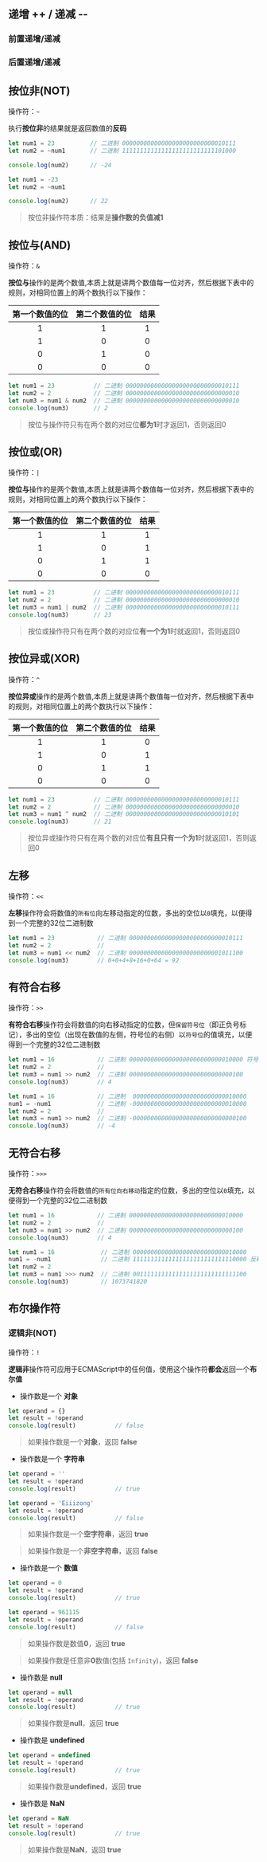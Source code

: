 ## 递增 ++ / 递减 --

### 前置递增/递减

### 后置递增/递减

## 按位非(NOT)

操作符：`~`

执行**按位非**的结果就是返回数值的**反码**

```js
let num1 = 23          // 二进制 00000000000000000000000000010111
let num2 = ~num1       // 二进制 11111111111111111111111111101000

console.log(num2)      // -24
```

```js
let num1 = -23          
let num2 = ~num1       

console.log(num2)      // 22
```

> 按位非操作符本质：结果是**操作数的负值减1**

## 按位与(AND)

操作符：`&`

**按位与**操作的是两个数值,本质上就是讲两个数值每一位对齐，然后根据下表中的规则，对相同位置上的两个数执行以下操作：

|第一个数值的位|第二个数值的位|结果|
|:-:|:-:|:-:|
|1|1|1|
|1|0|0|
|0|1|0|
|0|0|0|


```js
let num1 = 23           // 二进制 00000000000000000000000000010111
let num2 = 2            // 二进制 00000000000000000000000000000010
let num3 = num1 & num2  // 二进制 00000000000000000000000000000010
console.log(num3)       // 2
```

> 按位与操作符只有在两个数的对应位**都为1**时才返回1，否则返回0

## 按位或(OR)

操作符：`|`

**按位与**操作的是两个数值,本质上就是讲两个数值每一位对齐，然后根据下表中的规则，对相同位置上的两个数执行以下操作：

|第一个数值的位|第二个数值的位|结果|
|:-:|:-:|:-:|
|1|1|1|
|1|0|1|
|0|1|1|
|0|0|0|


```js
let num1 = 23           // 二进制 00000000000000000000000000010111
let num2 = 2            // 二进制 00000000000000000000000000000010
let num3 = num1 | num2  // 二进制 00000000000000000000000000010111
console.log(num3)       // 23
```

> 按位或操作符只有在两个数的对应位**有一个为1**时就返回1，否则返回0

## 按位异或(XOR)

操作符：`^`

**按位异或**操作的是两个数值,本质上就是讲两个数值每一位对齐，然后根据下表中的规则，对相同位置上的两个数执行以下操作：

|第一个数值的位|第二个数值的位|结果|
|:-:|:-:|:-:|
|1|1|0|
|1|0|1|
|0|1|1|
|0|0|0|


```js
let num1 = 23           // 二进制 00000000000000000000000000010111
let num2 = 2            // 二进制 00000000000000000000000000000010
let num3 = num1 ^ num2  // 二进制 00000000000000000000000000010101
console.log(num3)       // 21
```

> 按位异或操作符只有在两个数的对应位**有且只有一个为1**时就返回1，否则返回0

## 左移

操作符：`<<`

**左移**操作符会将数值的`所有位`向左移动指定的位数，多出的空位以`0`填充，以便得到一个完整的32位二进制数

```js
let num1 = 23            // 二进制 00000000000000000000000000010111
let num2 = 2             // 
let num3 = num1 << num2  // 二进制 00000000000000000000000001011100
console.log(num3)        // 0+0+4+8+16+0+64 = 92
```

## 有符合右移

操作符：`>>`

**有符合右移**操作符会将数值的向右移动指定的位数，但`保留符号位`（即正负号标记），多出的空位（出现在数值的左侧，符号位的右侧）以`符号位`的值填充，以便得到一个完整的32位二进制数

```js
let num1 = 16            // 二进制 00000000000000000000000000010000 符号位（从左至右数 第一位 => 0）
let num2 = 2             // 
let num3 = num1 >> num2  // 二进制 00000000000000000000000000000100
console.log(num3)        // 4
```

```js
let num1 = 16            // 二进制  00000000000000000000000000010000
num1 = -num1             // 二进制 -00000000000000000000000000010000
let num2 = 2             // 
let num3 = num1 >> num2  // 二进制 -00000000000000000000000000000100
console.log(num3)        // -4
```

## 无符合右移

操作符：`>>>`

**无符合右移**操作符会将数值的`所有位向右移动`指定的位数，多出的空位以`0`填充，以便得到一个完整的32位二进制数
```js
let num1 = 16            // 二进制 00000000000000000000000000010000
let num2 = 2             // 
let num3 = num1 >> num2  // 二进制 00000000000000000000000000000100
console.log(num3)        // 4
```

```js
let num1 = 16             // 二进制 00000000000000000000000000010000
num1 = -num1              // 二进制 11111111111111111111111111110000 反码 + 1
let num2 = 2             
let num3 = num1 >>> num2  // 二进制 00111111111111111111111111111100
console.log(num3)         // 1073741820
```

## 布尔操作符

### 逻辑非(NOT)

操作符：`!`

**逻辑非**操作符可应用于ECMAScript中的任何值，使用这个操作符**都会**返回一个**布尔值**

 + 操作数是一个 **对象**

```js
let operand = {}
let result = !operand
console.log(result)           // false
```

> 如果操作数是一个**对象**，返回 **false**

 + 操作数是一个 **字符串**

```js
let operand = ''
let result = !operand
console.log(result)           // true
```

```js
let operand = 'Eiiizong'
let result = !operand
console.log(result)           // false
```

> 如果操作数是一个**空字符串**，返回 **true**

> 如果操作数是一个**非空字符串**，返回 **false**

 + 操作数是一个 **数值**

```js
let operand = 0
let result = !operand
console.log(result)           // true
```

```js
let operand = 961115
let result = !operand
console.log(result)           // false
```

> 如果操作数是数值**0**，返回 **true**

> 如果操作数是任意非**0**数值(包括 `Infinity`)，返回 **false**

 + 操作数是 **null**

```js
let operand = null
let result = !operand
console.log(result)           // true
```

> 如果操作数是**null**，返回 **true**


 + 操作数是 **undefined**

```js
let operand = undefined
let result = !operand
console.log(result)           // true
```

> 如果操作数是**undefined**，返回 **true**


 + 操作数是 **NaN**

```js
let operand = NaN
let result = !operand
console.log(result)           // true
```

> 如果操作数是**NaN**，返回 **true**
